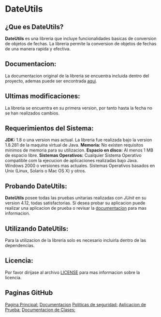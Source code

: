 # DateUtils

## ¿Que es DateUtils?
									
**DateUtils** es una libreria que incluye funcionalidades basicas de conversion de objetos de fechas.
La libreria permite la conversion de objetos de fechas de una manera rapida y efectiva.
		 
## Documentacion:
									
La documentacion original de la libreria se encuentra incluida dentro del proyecto, ademas puede ser 
encontrada [aqui](docs/DOCUMENTACION.md).
		
## Ultimas modificaciones:
									
La libreria se encuentra en su primera version, por tanto hasta la fecha no se han realizados cambios.
		
## Requerimientos del Sistema:

<!--**Maven:**
la libreria fue realizada a partir de [Apache Maven](https://maven.apache.org/) en su version 3.8.1-->				
**JDK:**
1.8 o una version mas actual.
La libreria fue realizada bajo la version 1.8.281 de la maquina virtual de Java.
**Memoria:**
No existen requisitos minimos de memoria para su utilizacion.
**Espacio en disco:**
Al menos 1 MB de espacio libre.
**Sistemas Operativos:**
Cualquier Sistema Operativo compatible com la ejecucion de aplicaciones realizadas bajo Java.
Windows 2000 o versiones mas actuales.
Sistemas Operativos basados en Unix (Linux, Solaris o Mac OS X) y otros.
		
## Probando DateUtils:
		
**DateUtils** posee todas las pruebas unitarias realizadas con *JUnit* en su version 4.12, todas satisfactorias.
Si desea probar su aplicacion puede realizar una aplicacion de prueba o revisar la [documentacion](docs/DOCUMENTACION.md) 
para mas informacion. 
<!--Si desea realizar pruebas para verificar el funcionamiento de la libreria puede utilizar la aplicacion 
**DateUtils Demo**, para mas indormacion dirijase a [Readme DateUtils Demo](demo/DEMO.md),
aplicacion realizada para visualizar el funcionamiento de la libreria, tambien puede utilizar la libreria en un proyecto
de prueba propio o puede revisar la [documentacion](docs/DOCUMENTACION.md).-->
		
## Utilizando DateUtils:
		
Para la utilizacion de la libreria solo es necesario incluirla dentro de las dependencias.		
<!--Para la utilizacion de la libreria es necesario incluirla en las dependencias de las aplicaciones, ya sea utilizando 
Apache Maven o no.-->
		
## Licencia:

Por favor dirijase al archivo [LICENSE](LICENSE) para mas informacion sobre la licencia.

## Paginas GitHub

[Pagina Principal:](README.md) 
[Documentacion](docs/DOCUMENTACION.md) 
[Politicas de seguridad:](security/SECURITY.md) 
[Aplicacion de Prueba:](demo/DEMO.md) 
[Documentacion de Clases:](docs/javadoc/index.html) 
